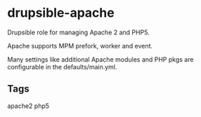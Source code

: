 # drupsible-apache
Drupsible role for managing Apache 2 and PHP5.

Apache supports MPM prefork, worker and event.

Many settings like additional Apache modules and PHP pkgs are configurable in the defaults/main.yml.

## Tags
apache2
php5
